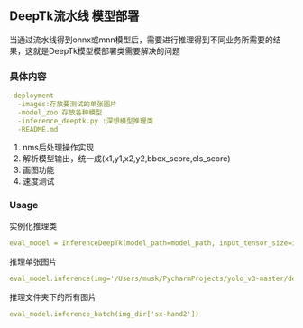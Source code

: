 ## DeepTk流水线 模型部署

当通过流水线得到onnx或mnn模型后，需要进行推理得到不同业务所需要的结果，这就是DeepTk模型模部署类需要解决的问题

### 具体内容

```yaml
-deployment
  -images:存放要测试的单张图片
  -model_zoo:存放各种模型
  -inference_deeptk.py :深想模型推理类
  -README.md
```

1. nms后处理操作实现
2. 解析模型输出，统一成(x1,y1,x2,y2,bbox_score,cls_score)
3. 画图功能
4. 速度测试



### Usage

实例化推理类
```yaml
eval_model = InferenceDeepTk(model_path=model_path, input_tensor_size=input_tensor_size, classes=classes)
```
推理单张图片

```yaml
eval_model.inference(img='/Users/musk/PycharmProjects/yolo_v3-master/deployment/images/hand.png')
```


推理文件夹下的所有图片
```yaml
eval_model.inference_batch(img_dir['sx-hand2'])
```

